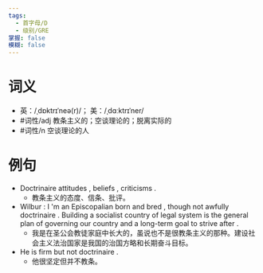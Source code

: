 ```yaml
---
tags:
  - 首字母/D
  - 级别/GRE
掌握: false
模糊: false
---
```

# 词义
- 英：/ˌdɒktrɪˈneə(r)/； 美：/ˌdɑːktrɪˈner/
- #词性/adj  教条主义的；空谈理论的；脱离实际的
- #词性/n  空谈理论的人
# 例句
- Doctrinaire attitudes , beliefs , criticisms .
	- 教条主义的态度、信条、批评。
- Wilbur : I 'm an Episcopalian born and bred , though not awfully doctrinaire . Building a socialist country of legal system is the general plan of governing our country and a long-term goal to strive after .
	- 我是在圣公会教徒家庭中长大的，虽说也不是很教条主义的那种。建设社会主义法治国家是我国的治国方略和长期奋斗目标。
- He is firm but not doctrinaire .
	- 他很坚定但并不教条。
